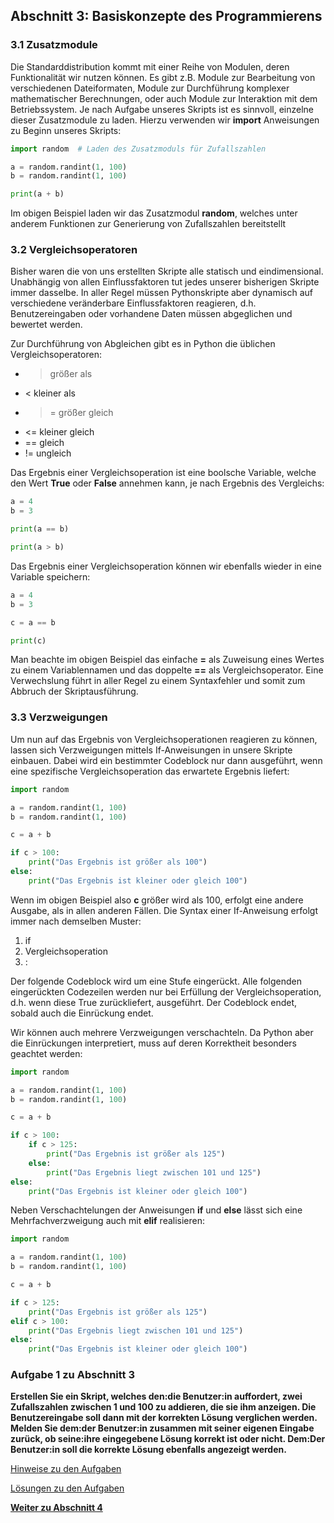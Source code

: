 ## Abschnitt 3: Basiskonzepte des Programmierens

### 3.1 Zusatzmodule

Die Standarddistribution kommt mit einer Reihe von Modulen, deren Funktionalität wir nutzen können. 
Es gibt z.B. Module zur Bearbeitung von verschiedenen Dateiformaten, Module zur Durchführung 
komplexer mathematischer Berechnungen, oder auch Module zur Interaktion mit dem Betriebssystem. 
Je nach Aufgabe unseres Skripts ist es sinnvoll, einzelne dieser Zusatzmodule zu laden. Hierzu 
verwenden wir **import** Anweisungen zu Beginn unseres Skripts:

```python
import random  # Laden des Zusatzmoduls für Zufallszahlen

a = random.randint(1, 100)
b = random.randint(1, 100)

print(a + b)
```

Im obigen Beispiel laden wir das Zusatzmodul **random**, welches unter anderem Funktionen zur 
Generierung von Zufallszahlen bereitstellt

### 3.2 Vergleichsoperatoren

Bisher waren die von uns erstellten Skripte alle statisch und eindimensional. 
Unabhängig von allen Einflussfaktoren tut jedes unserer bisherigen Skripte immer dasselbe. 
In aller Regel müssen Pythonskripte aber dynamisch auf verschiedene veränderbare Einflussfaktoren 
reagieren, d.h. Benutzereingaben oder vorhandene Daten müssen abgeglichen und bewertet werden.

Zur Durchführung von Abgleichen gibt es in Python die üblichen Vergleichsoperatoren:

* > größer als
* < kleiner als
* >= größer gleich
* <= kleiner gleich
* == gleich
* != ungleich

Das Ergebnis einer Vergleichsoperation ist eine boolsche Variable, welche den Wert **True** oder
**False** annehmen kann, je nach Ergebnis des Vergleichs:

```python
a = 4
b = 3

print(a == b)

print(a > b)
```

Das Ergebnis einer Vergleichsoperation können wir ebenfalls wieder in eine Variable speichern:

```python
a = 4
b = 3

c = a == b

print(c)
```

Man beachte im obigen Beispiel das einfache **=** als Zuweisung eines Wertes zu einem 
Variablennamen und das doppelte **==** als Vergleichsoperator. Eine Verwechslung führt in aller 
Regel zu einem Syntaxfehler und somit zum Abbruch der Skriptausführung.

### 3.3 Verzweigungen

Um nun auf das Ergebnis von Vergleichsoperationen reagieren zu können, lassen sich Verzweigungen 
mittels If-Anweisungen in unsere Skripte einbauen. Dabei wird ein bestimmter Codeblock nur dann 
ausgeführt, wenn eine spezifische Vergleichsoperation das erwartete Ergebnis liefert:

```python
import random

a = random.randint(1, 100)
b = random.randint(1, 100)

c = a + b

if c > 100:
    print("Das Ergebnis ist größer als 100")
else:
    print("Das Ergebnis ist kleiner oder gleich 100")
```

Wenn im obigen Beispiel also **c** größer wird als 100, erfolgt eine andere Ausgabe, als in allen 
anderen Fällen. Die Syntax einer If-Anweisung erfolgt immer nach demselben Muster:

1. if
2. Vergleichsoperation
3. :

Der folgende Codeblock wird um eine Stufe eingerückt. 
Alle folgenden eingerückten Codezeilen werden nur bei Erfüllung der Vergleichsoperation, d.h. wenn 
diese True zurückliefert, ausgeführt. Der Codeblock endet, sobald auch die Einrückung endet.

Wir können auch mehrere Verzweigungen verschachteln. Da Python aber die Einrückungen interpretiert,
muss auf deren Korrektheit besonders geachtet werden:

```python
import random

a = random.randint(1, 100)
b = random.randint(1, 100)

c = a + b

if c > 100:
    if c > 125:
        print("Das Ergebnis ist größer als 125")
    else:
        print("Das Ergebnis liegt zwischen 101 und 125")
else:
    print("Das Ergebnis ist kleiner oder gleich 100")
```

Neben Verschachtelungen der Anweisungen **if** und **else** lässt sich eine Mehrfachverzweigung 
auch mit **elif** realisieren:

```python
import random

a = random.randint(1, 100)
b = random.randint(1, 100)

c = a + b

if c > 125:
    print("Das Ergebnis ist größer als 125")
elif c > 100:
    print("Das Ergebnis liegt zwischen 101 und 125")
else:
    print("Das Ergebnis ist kleiner oder gleich 100")
```

### Aufgabe 1 zu Abschnitt 3

**Erstellen Sie ein Skript, welches den:die Benutzer:in auffordert, zwei Zufallszahlen zwischen 1 und 100 
zu addieren, die sie ihm anzeigen. Die Benutzereingabe soll dann mit der korrekten Lösung 
verglichen werden. Melden Sie dem:der Benutzer:in zusammen mit seiner eigenen Eingabe zurück, 
ob seine:ihre eingegebene Lösung korrekt ist oder nicht. Dem:Der Benutzer:in soll die korrekte Lösung ebenfalls 
angezeigt werden.**

[Hinweise zu den Aufgaben](exercise-hints.md)

[Lösungen zu den Aufgaben](part3_solution.md)

[**Weiter zu Abschnitt 4**](part4.md)
